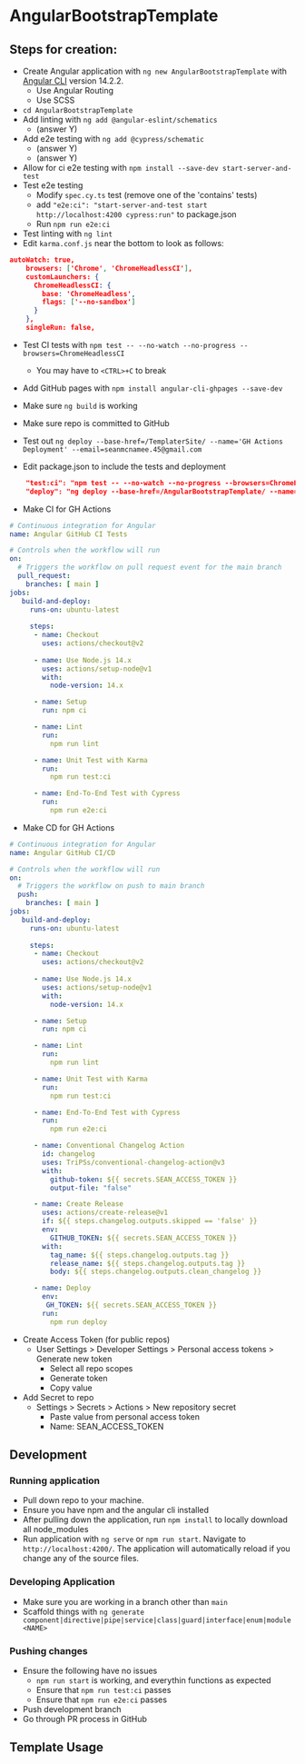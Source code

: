 # AngularBootstrapTemplate

## Steps for creation:
- Create Angular application with `ng new AngularBootstrapTemplate` with [Angular CLI](https://github.com/angular/angular-cli) version 14.2.2.
    - Use Angular Routing
    - Use SCSS
- `cd AngularBootstrapTemplate`
- Add linting with `ng add @angular-eslint/schematics`
	- (answer Y)
- Add e2e testing with `ng add @cypress/schematic`
	- (answer Y)
	- (answer Y)
- Allow for ci e2e testing with `npm install --save-dev start-server-and-test`
- Test e2e testing
    - Modify `spec.cy.ts` test (remove one of the 'contains' tests)
    - add `"e2e:ci": "start-server-and-test start http://localhost:4200 cypress:run"` to package.json
    - Run `npm run e2e:ci`
- Test linting with `ng lint`
- Edit `karma.conf.js` near the bottom to look as follows:
```json
autoWatch: true,
    browsers: ['Chrome', 'ChromeHeadlessCI'],
    customLaunchers: {
      ChromeHeadlessCI: {
        base: 'ChromeHeadless',
        flags: ['--no-sandbox']
      }
    },
    singleRun: false,
```
- Test CI tests with `npm test -- --no-watch --no-progress --browsers=ChromeHeadlessCI`
    - You may have to `<CTRL>+C` to break
- Add GitHub pages with `npm install angular-cli-ghpages --save-dev`
- Make sure `ng build` is working
- Make sure repo is committed to GitHub

- Test out `ng deploy --base-href=/TemplaterSite/ --name='GH Actions Deployment' --email=seanmcnamee.45@gmail.com`
- Edit package.json to include the tests and deployment
```json
    "test:ci": "npm test -- --no-watch --no-progress --browsers=ChromeHeadlessCI",
    "deploy": "ng deploy --base-href=/AngularBootstrapTemplate/ --name='GH Actions Deployment' --email=seanmcnamee.45@gmail.com"
```
- Make CI for GH Actions
```yml
# Continuous integration for Angular
name: Angular GitHub CI Tests

# Controls when the workflow will run
on:
  # Triggers the workflow on pull request event for the main branch
  pull_request:
    branches: [ main ]
jobs:
   build-and-deploy:
     runs-on: ubuntu-latest
     
     steps: 
      - name: Checkout
        uses: actions/checkout@v2
      
      - name: Use Node.js 14.x
        uses: actions/setup-node@v1
        with:
          node-version: 14.x

      - name: Setup
        run: npm ci

      - name: Lint
        run:
          npm run lint

      - name: Unit Test with Karma
        run:
          npm run test:ci

      - name: End-To-End Test with Cypress
        run:
          npm run e2e:ci
```
- Make CD for GH Actions
```yml
# Continuous integration for Angular
name: Angular GitHub CI/CD

# Controls when the workflow will run
on:
  # Triggers the workflow on push to main branch
  push:
    branches: [ main ]
jobs:
   build-and-deploy:
     runs-on: ubuntu-latest
     
     steps: 
      - name: Checkout
        uses: actions/checkout@v2
      
      - name: Use Node.js 14.x
        uses: actions/setup-node@v1
        with:
          node-version: 14.x

      - name: Setup
        run: npm ci

      - name: Lint
        run:
          npm run lint

      - name: Unit Test with Karma
        run:
          npm run test:ci

      - name: End-To-End Test with Cypress
        run:
          npm run e2e:ci

      - name: Conventional Changelog Action
        id: changelog
        uses: TriPSs/conventional-changelog-action@v3
        with:
          github-token: ${{ secrets.SEAN_ACCESS_TOKEN }}
          output-file: "false"

      - name: Create Release
        uses: actions/create-release@v1
        if: ${{ steps.changelog.outputs.skipped == 'false' }}
        env:
          GITHUB_TOKEN: ${{ secrets.SEAN_ACCESS_TOKEN }}
        with:
          tag_name: ${{ steps.changelog.outputs.tag }}
          release_name: ${{ steps.changelog.outputs.tag }}
          body: ${{ steps.changelog.outputs.clean_changelog }}

      - name: Deploy
        env:
         GH_TOKEN: ${{ secrets.SEAN_ACCESS_TOKEN }}
        run:
          npm run deploy
```
- Create Access Token (for public repos)
    - User Settings > Developer Settings > Personal access tokens > Generate new token
	    - Select all repo scopes
	    - Generate token
	    - Copy value
- Add Secret to repo
    - Settings > Secrets > Actions > New repository secret
        - Paste value from personal access token
	    - Name: SEAN_ACCESS_TOKEN

## Development

### Running application
- Pull down repo to your machine.
- Ensure you have npm and the angular cli installed
- After pulling down the application, run `npm install` to locally download all node_modules
- Run application with `ng serve` or `npm run start`. Navigate to `http://localhost:4200/`. The application will automatically reload if you change any of the source files.

### Developing Application

- Make sure you are working in a branch other than `main`
- Scaffold things with `ng generate component|directive|pipe|service|class|guard|interface|enum|module <NAME>`

### Pushing changes

- Ensure the following have no issues
   - `npm run start` is working, and everythin functions as expected
   - Ensure that `npm run test:ci` passes
   - Ensure that `npm run e2e:ci` passes
- Push development branch
- Go through PR process in GitHub


## Template Usage
